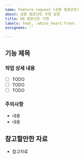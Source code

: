 ```yaml
---
name: Feature request (공용 컴포넌트)
about: 공용 컴포넌트 구현 요청
title: OO 컴포넌트 구현
labels: feat, :white_heart:front
assignees: ''

---
```


## 기능 제목

### 작업 상세 내용

- [ ] TODO
- [ ] TODO
- [ ] TODO

### 주의사항

<!-- 해당 내용이 없으면 삭제해주세요 -->

- 내용
- 내용

## 참고할만한 자료

<!-- 해당 내용이 없으면 삭제해주세요 -->

- 참고자료
